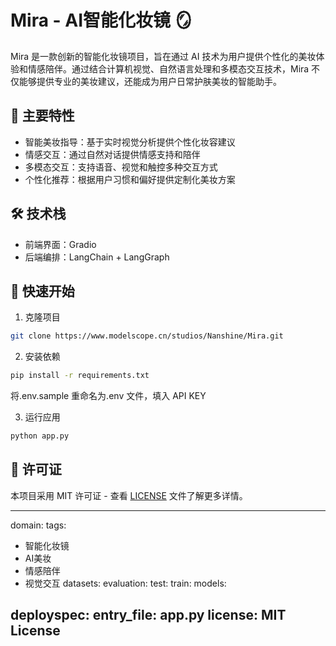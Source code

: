 # Mira - AI智能化妆镜 🪞

Mira 是一款创新的智能化妆镜项目，旨在通过 AI 技术为用户提供个性化的美妆体验和情感陪伴。通过结合计算机视觉、自然语言处理和多模态交互技术，Mira 不仅能够提供专业的美妆建议，还能成为用户日常护肤美妆的智能助手。

## 🌟 主要特性

- 智能美妆指导：基于实时视觉分析提供个性化妆容建议
- 情感交互：通过自然对话提供情感支持和陪伴
- 多模态交互：支持语音、视觉和触控多种交互方式
- 个性化推荐：根据用户习惯和偏好提供定制化美妆方案

## 🛠 技术栈

- 前端界面：Gradio
- 后端编排：LangChain + LangGraph

## 🚀 快速开始

1. 克隆项目
```bash
git clone https://www.modelscope.cn/studios/Nanshine/Mira.git
```

2. 安装依赖
```bash
pip install -r requirements.txt
```
将.env.sample 重命名为.env 文件，填入 API KEY

3. 运行应用
```bash
python app.py
```

## 📝 许可证

本项目采用 MIT 许可证 - 查看 [LICENSE](LICENSE) 文件了解更多详情。

---
domain: 
tags: 
- 智能化妆镜
- AI美妆
- 情感陪伴
- 视觉交互
datasets: 
  evaluation:
  test:
  train:
models: 

deployspec:
  entry_file: app.py
license: MIT License
---
